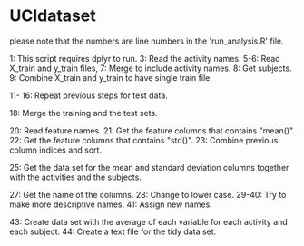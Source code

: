 # UCIdataset

please note that the numbers are line numbers in the 'run_analysis.R' file.

1: This script requires dplyr to run.
3: Read the activity names.
5-6: Read X_train and y_train files,
7: Merge to include activity names.
8: Get subjects.
9: Combine X_train and y_train to have single train file.

11- 16: Repeat previous steps for test data.

18: Merge the training and the test sets.

20: Read feature names.
21: Get the feature columns that contains "mean()".
22: Get the feature columns that contains "std()".
23: Combine previous column indices and sort.

25: Get the data set for the mean and standard deviation columns together with the activities and the subjects.

27: Get the name of the columns.
28: Change to lower case.
29-40: Try to make more descriptive names.
41: Assign new names.

43: Create data set with the average of each variable for each activity and each subject.
44: Create a text file for the tidy data set.
